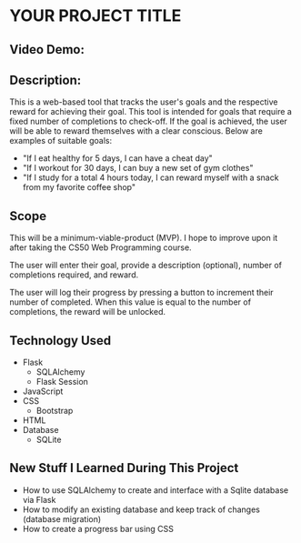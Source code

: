 # YOUR PROJECT TITLE

## Video Demo:  <URL HERE>

## Description:
This is a web-based tool that tracks the user's goals and the respective reward for achieving their goal. This tool is intended for goals that require a fixed number of completions to check-off. If the goal is achieved, the user will be able to reward themselves with a clear conscious. Below are examples of suitable goals:
* "If I eat healthy for 5 days, I can have a cheat day"
* "If I workout for 30 days, I can buy a new set of gym clothes"
* "If I study for a total 4 hours today, I can reward myself with a snack from my favorite coffee shop"

## Scope
This will be a minimum-viable-product (MVP). I hope to improve upon it after taking the CS50 Web Programming course.

The user will enter their goal, provide a description (optional), number of completions required, and reward.

The user will log their progress by pressing a button to increment their number of completed. When this value is equal to the number of completions, the reward will be unlocked.

## Technology Used
* Flask
  * SQLAlchemy
  * Flask Session
* JavaScript
* CSS
  * Bootstrap
* HTML
* Database
  * SQLite

## New Stuff I Learned During This Project
* How to use SQLAlchemy to create and interface with a Sqlite database via Flask
* How to modify an existing database and keep track of changes (database migration)
* How to create a progress bar using CSS